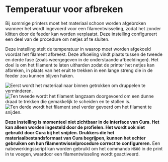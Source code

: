 Temperatuur voor afbreken
====
Bij sommige printers moet het materiaal schoon worden afgebroken wanneer het wordt ingevoerd voor een filamentwisseling, zodat het zonder klitten door de feeder kan worden verplaatst. Deze instelling configureert een deel van de procedure om netjes af te sluiten.

Deze instelling stelt de temperatuur in waarop moet worden afgekoeld voordat het filament afbreekt. Deze afkoeling vindt plaats tussen de tweede en derde fase (zoals weergegeven in de onderstaande afbeeldingen). Het doel is om het filament te laten uitharden zodat de printer het netjes kan afbreken, in plaats van het eruit te trekken in een lange streng die in de feeder zou kunnen blijven haken.

![Eerst wordt het materiaal naar binnen getrokken om druppelen te verminderen.](../../../articles/images/filament_switch_anti_ooze.svg)
![Ten tweede wordt het filament langzaam doorgevoerd om een ​​dunne draad te trekken die gemakkelijk te scheiden en te stollen is.](../../../articles/images/filament_switch_break_preparation.svg)
![Ten derde wordt het filament snel verder gevoerd om het filament te snijden.](../../../articles/images/filament_switch_break.svg)

**Deze instelling is momenteel niet zichtbaar in de interface van Cura. Het kan alleen worden ingesteld door de profielen. Het wordt ook niet gebruikt door Cura bij het snijden. Drukkers die het materiaalbestandsformaat van Cura begrijpen, kunnen het echter gebruiken om hun filamentwisselprocedure correct te configureren.**
Een nabewerkingsscript kan worden gebruikt om het commando `M600` in de print in te voegen, waardoor een filamentwisseling wordt geactiveerd.